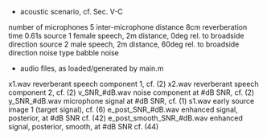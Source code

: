 
* acoustic scenario, cf. Sec. V-C

number of microphones         5
inter-microphone distance     8cm
reverberation time            0.61s
source 1                      female speech, 2m distance, 0deg rel. to broadside direction
source 2                      male speech, 2m distance, 60deg rel. to broadside direction
noise type                    babble noise


* audio files, as loaded/generated by main.m

x1.wav                        reverberant speech component 1, cf. (2)
x2.wav                        reverberant speech component 2, cf. (2)
v_SNR_#dB.wav                 noise component at #dB SNR, cf. (2)
y_SNR_#dB.wav                 microphone signal at #dB SNR, cf. (1)
s1.wav                        early source image 1 (target signal), cf. (6)
e_post_SNR_#dB.wav            enhanced signal, posterior, at #dB SNR cf. (42)
e_post_smooth_SNR_#dB.wav     enhanced signal, posterior, smooth, at #dB SNR cf. (44)
